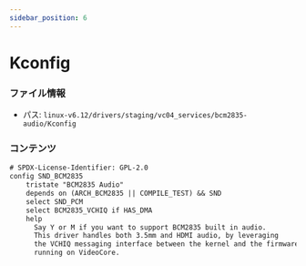 ```yaml
---
sidebar_position: 6
---
```

# Kconfig

### ファイル情報

- パス: `linux-v6.12/drivers/staging/vc04_services/bcm2835-audio/Kconfig`

### コンテンツ

```txt
# SPDX-License-Identifier: GPL-2.0
config SND_BCM2835
	tristate "BCM2835 Audio"
	depends on (ARCH_BCM2835 || COMPILE_TEST) && SND
	select SND_PCM
	select BCM2835_VCHIQ if HAS_DMA
	help
	  Say Y or M if you want to support BCM2835 built in audio.
	  This driver handles both 3.5mm and HDMI audio, by leveraging
	  the VCHIQ messaging interface between the kernel and the firmware
	  running on VideoCore.

```
